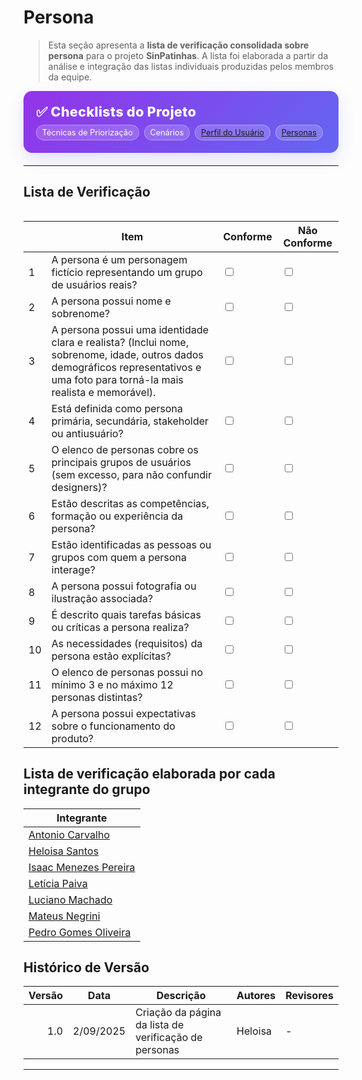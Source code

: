 # Persona

> Esta seção apresenta a **lista de verificação consolidada sobre persona** para o projeto **SinPatinhas**. A lista foi elaborada a partir da análise e integração das listas individuais produzidas pelos membros da equipe.

<div class="plan-hero">
  <div class="plan-hero__title">✅ Checklists do Projeto</div>
  <div class="plan-hero__chips">
    <span class="chip">Técnicas de Priorização</span>
    <span class="chip">Cenários</span>
    <a href="#/elicitacao/listas_verificacao/lista_verificacao_perfil_usuario.md" class="chip">
         Perfil do Usuário
    </a>
    <a href="#/elicitacao/listas_verificacao/lista_personas.md" class="chip">
        Personas
    </a>

  </div>
</div>

---

## Lista de Verificação

<div class="plan-grid">


</div>

<table>
    <thead>
        <tr>
            <th></th>
            <th>Item</th>
            <th>Conforme</th>
            <th>Não Conforme</th>
        </tr>
    </thead>
    <tbody>
    <tr>
      <td>1</td>
      <td>A persona é um personagem fictício representando um grupo de usuários reais?</td>
      <td><input type="checkbox" name="conforme1"></td>
      <td><input type="checkbox" name="nao_conforme1"></td>
    </tr>
    <tr>
      <td>2</td>
      <td>A persona possui nome e sobrenome?</td>
      <td><input type="checkbox" name="conforme2"></td>
      <td><input type="checkbox" name="nao_conforme2"></td>
    </tr>
    <tr>
      <td>3</td>
      <td>A persona possui uma identidade clara e realista? (Inclui nome, sobrenome, idade, outros dados demográficos representativos e uma foto para torná-la mais realista e memorável).</td>
      <td><input type="checkbox" name="conforme3"></td>
      <td><input type="checkbox" name="nao_conforme3"></td>
    </tr>
    <tr>
      <td>4</td>
      <td>Está definida como persona primária, secundária, stakeholder ou antiusuário?</td>
      <td><input type="checkbox" name="conforme4"></td>
      <td><input type="checkbox" name="nao_conforme4"></td>
    </tr>
    <tr>
      <td>5</td>
      <td>O elenco de personas cobre os principais grupos de usuários (sem excesso, para não confundir designers)?</td>
      <td><input type="checkbox" name="conforme5"></td>
      <td><input type="checkbox" name="nao_conforme5"></td>
    </tr>
    <tr>
      <td>6</td>
      <td>Estão descritas as competências, formação ou experiência da persona?</td>
      <td><input type="checkbox" name="conforme6"></td>
      <td><input type="checkbox" name="nao_conforme6"></td>
    </tr>
    <tr>
      <td>7</td>
      <td>Estão identificadas as pessoas ou grupos com quem a persona interage?</td>
      <td><input type="checkbox" name="conforme7"></td>
      <td><input type="checkbox" name="nao_conforme7"></td>
    </tr>
    <tr>
      <td>8</td>
      <td>A persona possui fotografia ou ilustração associada?</td>
      <td><input type="checkbox" name="conforme8"></td>
      <td><input type="checkbox" name="nao_conforme8"></td>
    </tr>
    <tr>
      <td>9</td>
      <td>É descrito quais tarefas básicas ou críticas a persona realiza?</td>
      <td><input type="checkbox" name="conforme9"></td>
      <td><input type="checkbox" name="nao_conforme9"></td>
    </tr>
    <tr>
      <td>10</td>
      <td>As necessidades (requisitos) da persona estão explícitas?</td>
      <td><input type="checkbox" name="conforme10"></td>
      <td><input type="checkbox" name="nao_conforme10"></td>
    </tr>
    <tr>
      <td>11</td>
      <td>O elenco de personas possui no mínimo 3 e no máximo 12 personas distintas?</td>
      <td><input type="checkbox" name="conforme11"></td>
      <td><input type="checkbox" name="nao_conforme11"></td>
    </tr>
    <tr>
      <td>12</td>
      <td>A persona possui expectativas sobre o funcionamento do produto?</td>
      <td><input type="checkbox" name="conforme12"></td>
      <td><input type="checkbox" name="nao_conforme12"></td>
    </tr>
    </tbody>
</table>


## Lista de verificação elaborada por cada integrante do grupo

| Integrante |
|------------|
| [Antonio Carvalho]() |
| [Heloisa Santos](https://drive.google.com/file/d/1K0e3XNcUESht1RplX1DdndrmKwyfXzac/view?usp=sharing) |
| [Isaac Menezes Pereira]() |
| [Letícia Paiva](https://docs.google.com/document/d/1xuHtyHvEhJyAizGIzFZXCtbXIvSIoJQDutUVQx49VZ8/edit?tab=t.0) |
| [Luciano Machado]() |
| [Mateus Negrini]() |
| [Pedro Gomes Oliveira]() |

## Histórico de Versão

| Versão | Data       | Descrição                                   | Autores  | Revisores |
|-------:|------------|----------------------------------------------|----------|-----------|
| 1.0    | 2/09/2025 | Criação da página da lista de verificação de personas   | Heloisa  | -         |

---

<style>
:root{
  --sp-blue: #3766ae;      
  --sp-blue-600:#2f5a9b;
  --sp-blue-100:#e8f0fb;
  --muted: #475569;
  --bg-card: #ffffff;
  --ring: rgba(55,102,174,.25);
}

/* ====== Hero ====== */
.plan-hero{
  background: linear-gradient(135deg, #9333ea 0%, #6366f1 100%);
  border-radius: 14px;
  padding: 1.25rem 1.25rem;
  color: #fff;
  margin: .5rem 0 1.25rem;
  box-shadow: 0 10px 24px rgba(99,102,241,.18);
}
.plan-hero__title{
  font-size: 1.35rem;
  font-weight: 800;
  letter-spacing: .3px;
}
.plan-hero__chips{ margin-top: .5rem; display:flex; gap:.5rem; flex-wrap: wrap; }
.chip{
  font-size: .8rem;
  background: rgba(255,255,255,.18);
  border: 1px solid rgba(255,255,255,.35);
  padding: .25rem .55rem;
  border-radius: 999px;
  backdrop-filter: blur(2px);
}

/* ====== Grid ====== */
.plan-grid{
  display: grid;
  grid-template-columns: repeat(auto-fit, minmax(240px, 1fr));
  gap: 16px;
  align-items: stretch;
}

/* ====== Card ====== */
.card{
  display: block;
  text-decoration: none !important;
  background: var(--bg-card);
  border: 1px solid #e5e7eb;
  border-radius: 14px;
  padding: 16px 16px 14px;
  box-shadow: 0 2px 12px rgba(0,0,0,.04);
  transition: transform .2s ease, box-shadow .2s ease, border-color .2s ease;
  position: relative;
}
.card::before{
  content:"";
  position:absolute; inset:0;
  border-radius: 14px;
  padding:1px;
  background: linear-gradient(135deg, #8b5cf6 0%, #6366f1 100%);
  -webkit-mask: linear-gradient(#000 0 0) content-box, linear-gradient(#000 0 0);
  -webkit-mask-composite: xor; mask-composite: exclude;
  opacity:.0; transition: opacity .2s ease;
}
.card:hover{
  transform: translateY(-4px);
  box-shadow: 0 10px 22px rgba(0,0,0,.10);
  border-color: transparent;
}
.card:hover::before{ opacity: .9; }

.card__icon{
  width: 46px; height: 46px;
  border-radius: 12px;
  background: var(--sp-blue-100);
  display:grid; place-items:center;
  font-size: 1.35rem;
  margin-bottom: 10px;
  color: var(--sp-blue);
  box-shadow: inset 0 0 0 1px rgba(55,102,174,.12);
}
.card__title{
  font-weight: 700;
  font-size: 1.05rem;
  margin-bottom: 4px;
  color: #0f172a;
}
.card__desc{
  color: var(--muted);
  font-size: .95rem;
  line-height: 1.35;
}
</style>
